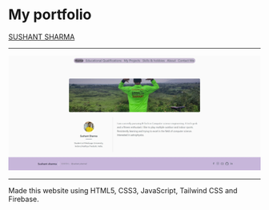 # My portfolio
  [SUSHANT SHARMA](https://sushantsharma08.github.io/)

---

<img src="images/preview.jpg" >

---

Made this website using HTML5, CSS3, JavaScript, Tailwind CSS and Firebase.
